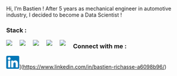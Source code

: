 Hi, I’m Bastien ! After 5 years as mechanical engineer in automotive industry, I decided to become a Data Scientist !

### Stack :
<img align = "left" width= "25px" src="https://cdn.jsdelivr.net/gh/devicons/devicon/icons/python/python-original.svg" style = "padding-right :11px ;" />
<img align = "left" width= "25px" src="https://cdn.jsdelivr.net/gh/devicons/devicon/icons/mysql/mysql-original-wordmark.svg" style = "padding-right :11px ;" />
<img align = "left" width= "25px" src="https://cdn.jsdelivr.net/gh/devicons/devicon/icons/tensorflow/tensorflow-original.svg" style = "padding-right :11px ;" />
<img align = "left" width= "25px" src="https://cdn.jsdelivr.net/gh/devicons/devicon/icons/html5/html5-original.svg" style = "padding-right :11px ;" />
<img align = "left" width= "25px" src="https://cdn.jsdelivr.net/gh/devicons/devicon/icons/css3/css3-original.svg" style = "padding-right :11px ;" />



### Connect with me :
![img_contact](./img/LinkedIn-Symbole.png)](https://www.linkedin.com/in/bastien-richasse-a6098b96/)

<!---
BastienRi/BastienRi is a ✨ special ✨ repository because its `README.md` (this file) appears on your GitHub profile.
You can click the Preview link to take a look at your changes.
--->
